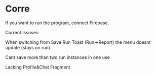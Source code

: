 # Corre

If you want to run the program, connect Firebase.

Current Issuses:

When switching from Save Run Toast (Run->Report) the menu doesnt update (stays on run)

Cant save more than two run instances in one use

Lacking Profile&Chat Fragment
